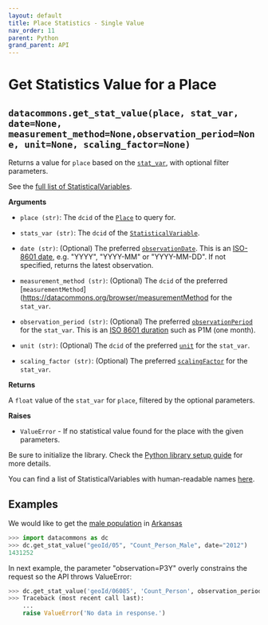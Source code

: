```yaml
---
layout: default
title: Place Statistics - Single Value
nav_order: 11
parent: Python
grand_parent: API
---
```


# Get Statistics Value for a Place

## `datacommons.get_stat_value(place, stat_var, date=None, measurement_method=None,observation_period=None, unit=None, scaling_factor=None)`

Returns a value for `place` based on the
[`stat_var`](https://datacommons.org/browser/StatisticalVariable), with optional
filter parameters.

See the [full list of StatisticalVariables](/statistical_variables.html).

**Arguments**

* `place (str)`: The `dcid` of the
  [`Place`](https://datacommons.org/browser/Place) to query for.

* `stats_var (str)`: The `dcid` of the
  [`StatisticalVariable`](https://datacommons.org/browser/StatisticalVariable).

* `date (str)`: (Optional) The preferred [`observationDate`](https://datacommons.org/browser/observationDate). This is an [ISO-8601 date](https://en.wikipedia.org/wiki/ISO_8601#Dates), e.g. "YYYY", "YYYY-MM" or "YYYY-MM-DD". If not specified, returns the latest observation.

* `measurement_method (str)`: (Optional) The `dcid` of the preferred [`measurementMethod`](https://datacommons.org/browser/measurementMethod for the `stat_var`.

* `observation_period (str)`: (Optional) The preferred [`observationPeriod`](https://datacommons.org/browser/observationPeriod) for the `stat_var`. This is an [ISO 8601 duration](https://en.wikipedia.org/wiki/ISO_8601#Durations) such as P1M (one month).

* `unit (str)`: (Optional) The `dcid` of the preferred [`unit`](https://datacommons.org/browser/unit) for the `stat_var`.

* `scaling_factor (str)`: (Optional) The preferred [`scalingFactor`](https://datacommons.org/browser/scalingFactor) for the `stat_var`.

**Returns**

 A `float` value of the `stat_var` for `place`, filtered by the optional parameters.

**Raises**

* `ValueError` - If no statistical value found for the place with the given parameters.

Be sure to initialize the library. Check the [Python library setup guide](/api/python/) for more details.

You can find a list of StatisticalVariables with human-readable names [here](/statistical_variables.html).

## Examples

We would like to get the  [male population](https://datacommons.org/browser/Count_Person_Male) in [Arkansas](https://datacommons.org/browser/geoId/05)

```python
>>> import datacommons as dc
>>> dc.get_stat_value("geoId/05", "Count_Person_Male", date="2012")
1431252
```

In next example, the parameter "observation=P3Y" overly constrains the request so the API
throws ValueError:

```python
>>> dc.get_stat_value('geoId/06085', 'Count_Person', observation_period='P3Y')
>>> Traceback (most recent call last):
    ...
    raise ValueError('No data in response.')
```
